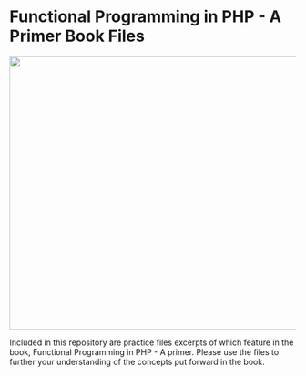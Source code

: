 # Functional Programming in PHP - A Primer Book Files

<p align="center">
    <img src="https://github.com/ace411/fp-php-book/tree/master/img/cover-2.jpg"
         width="720"
         height="480" />
</p>

Included in this repository are practice files excerpts of which feature in the book, Functional Programming in PHP - A primer. Please use the files to further your understanding of the concepts put forward in the book.
